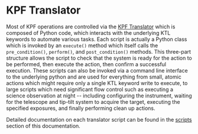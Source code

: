 # KPF Translator

Most of KPF operations are controlled via the [KPF Translator](https://github.com/KeckObservatory/KPFTranslator) which is composed of Python code, which interacts with the underlying KTL keywords to automate various tasks. Each script is actually a Python class which is invoked by an `execute()` method which itself calls the `pre_condition()`, `perform()`, and `post_condition()` methods. This three-part structure allows the script to check that the system is ready for the action to be performed, then execute the action, then confirm a successful execution. These scripts can also be invoked via a command line interface to the underlying python and are used for everything from small, atomic actions which might require only a single KTL keyword write to execute, to large scripts which need significant flow control such as executing a science observation at night -- including configuring the instrument, waiting for the telescope and tip-tilt system to acquire the target, executing the specified exposures, and finally performing clean up actions.

Detailed documentation on each translator script can be found in the [scripts](scripts/scripts.md) section of this documentation.